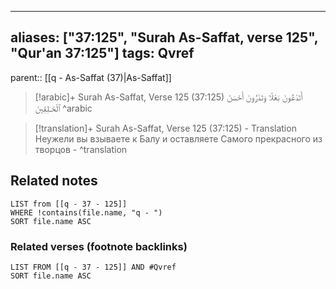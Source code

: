 
---
aliases: ["37:125", "Surah As-Saffat, verse 125", "Qur'an 37:125"]
tags: Qvref
---

parent:: [[q - As-Saffat (37)|As-Saffat]]

> [!arabic]+ Surah As-Saffat, Verse 125 (37:125)
> <span class="quran-arabic">أَتَدْعُونَ بَعْلًا وَتَذَرُونَ أَحْسَنَ ٱلْخَـٰلِقِينَ</span>
^arabic

> [!translation]+ Surah As-Saffat, Verse 125 (37:125) - Translation
> Неужели вы взываете к Балу и оставляете Самого прекрасного из творцов -
^translation



## Related notes
```dataview
LIST from [[q - 37 - 125]]
WHERE !contains(file.name, "q - ")
SORT file.name ASC
```

### Related verses (footnote backlinks)
```dataview
LIST FROM [[q - 37 - 125]] AND #Qvref
SORT file.name ASC
```

